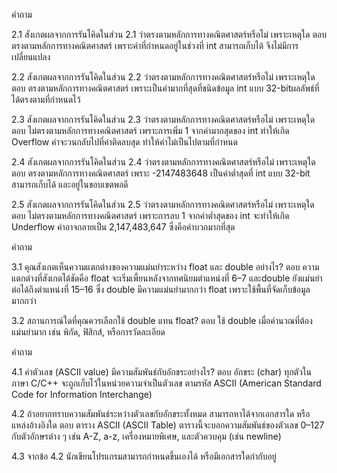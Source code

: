 คำถาม

2.1 สังเกตผลจากการรันโคิดในส่วน 2.1 ว่าตรงตามหลักการทางคณิตศาสตร์หรือไม่ เพราะเหตุใด
ตอบ ตรงตามหลักการทางคณิตศาสตร์ เพราะค่าที่กำหนดอยู่ในช่วงที่ int สามารถเก็บได้ จึงไม่มีการเปลี่ยนแปลง

2.2 สังเกตผลจากการรันโคิดในส่วน 2.2 ว่าตรงตามหลักการทางคณิตศาสตร์หรือไม่ เพราะเหตุใด
ตอบ ตรงตามหลักการทางคณิตศาสตร์ เพราะเป็นค่ามากที่สุดที่ชนิดข้อมูล int แบบ 32-bitผลลัพธ์ที่ได้ตรงตามที่กำหนดไว้

2.3 สังเกตผลจากการรันโคิดในส่วน 2.3 ว่าตรงตามหลักการทางคณิตศาสตร์หรือไม่ เพราะเหตุใด
ตอบ ไม่ตรงตามหลักการทางคณิตศาสตร์ เพราะการเพิ่ม 1 จากค่ามากสุดของ int ทำให้เกิด Overflow ค่าจะวนกลับไปที่ค่าติดลบสุด ทำให้ค่าไม่เป็นไปตามที่กำหนด


2.4 สังเกตผลจากการรันโคิดในส่วน 2.4 ว่าตรงตามหลักการทางคณิตศาสตร์หรือไม่ เพราะเหตุใด
ตอบ ตรงตามหลักการทางคณิตศาสตร์ เพราะ -2147483648 เป็นค่าต่ำสุดที่ int แบบ 32-bit สามารถเก็บได้ และอยู่ในขอบเขตพอดี

2.5 สังเกตผลจากการรันโคิดในส่วน 2.5 ว่าตรงตามหลักการทางคณิตศาสตร์หรือไม่ เพราะเหตุใด
ตอบ ไม่ตรงตามหลักการทางคณิตศาสตร์ เพราะการลบ 1 จากค่าต่ำสุดของ int จะทำให้เกิด Underflow ค่าอาจกลายเป็น 2,147,483,647 ซึ่งคือค่าบวกมากที่สุด


คำถาม

3.1 คุณสังเกตเห็นความแตกต่างของความแม่นยำระหว่าง float และ double อย่างไร?
ตอบ ความแตกต่างที่สังเกตได้ชัดคือ float จะเริ่มเพี้ยนหลังจากทศนิยมตำแหน่งที่ 6–7  และdouble ยังแม่นยำต่อได้ถึงตำแหน่งที่ 15–16 ซึ่ง double มีความแม่นยำมากกว่า float เพราะใช้พื้นที่จัดเก็บข้อมูลมากกว่า

3.2 สถานการณ์ใดที่คุณควรเลือกใช้ double แทน float?
ตอบ ใช้ double เมื่อคำนวณที่ต้องแม่นยำมาก เช่น พิกัด, ฟิสิกส์, หรือการวัดละเอียด

คำถาม

4.1 ค่าตัวเลข (ASCII value) มีความสัมพันธ์กับอักขระอย่างไร?
ตอบ อักขระ (char) ทุกตัวในภาษา C/C++ จะถูกเก็บไว้ในหน่วยความจำเป็นตัวเลข ตามรหัส ASCII (American Standard Code for Information Interchange)

4.2 ถ้าอยากทราบความสัมพันธ์ระหว่างตัวเลขกับอักขระทั้งหมด สามารถหาได้จากเอกสารใด หรือแหล่งอ้างอิงใด
ตอบ ตาราง ASCII (ASCII Table) ตารางนี้จะบอกความสัมพันธ์ของตัวเลข 0–127 กับตัวอักษรต่าง ๆ เช่น A-Z, a-z, เครื่องหมายพิเศษ, และตัวควบคุม (เช่น newline)


4.3 จากข้อ 4.2 นักเขียนโปรแกรมสามารถกำหนดขึ้นเองได้ หรือมีเอกสารใดกำกับอยู่


